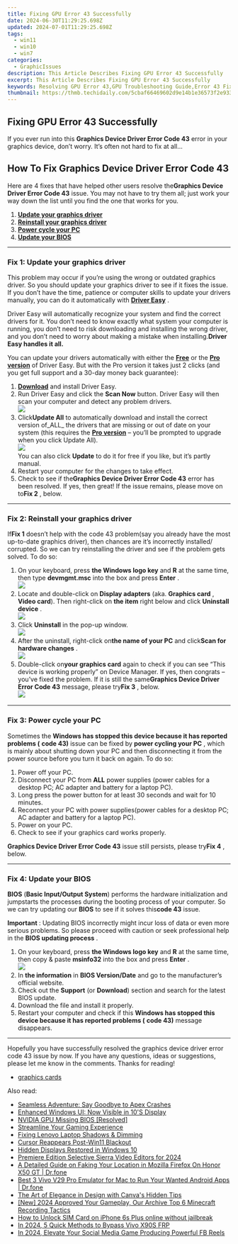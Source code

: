 ```yaml
---
title: Fixing GPU Error 43 Successfully
date: 2024-06-30T11:29:25.698Z
updated: 2024-07-01T11:29:25.698Z
tags:
  - win11
  - win10
  - win7
categories:
  - GraphicIssues
description: This Article Describes Fixing GPU Error 43 Successfully
excerpt: This Article Describes Fixing GPU Error 43 Successfully
keywords: Resolving GPU Error 43,GPU Troubleshooting Guide,Error 43 Fix Instructions,Overcoming GPU Failure Errors,Graphics Card Repair Tips,Advanced GPU Troubleshooting Techniques,Error Code 43 Graphics Fixes
thumbnail: https://thmb.techidaily.com/5cbaf66469602d9e14b1e36573f2e9339160b8c34b23ecf9268274ee16a01385.jpg
---
```


## Fixing GPU Error 43 Successfully

If you ever run into this **Graphics Device Driver Error Code 43**  error in your graphics device, don’t worry. It’s often not hard to fix at all…

## How To Fix Graphics Device Driver Error Code 43

 Here are 4 fixes that have helped other users resolve the**Graphics Device Driver Error Code 43** issue. You may not have to try them all; just work your way down the list until you find the one that works for you.

1. [**Update your graphics driver**](#F1)
2. [**Reinstall your graphics driver**](#F2)
3. [**Power cycle your PC**](#F3)
4. [**Update your BIOS**](#F4)

---

### Fix 1: Update your graphics driver

 This problem may occur if you’re using the wrong or outdated graphics driver. So you should update your graphics driver to see if it fixes the issue. If you don’t have the time, patience or computer skills to update your drivers manually, you can do it automatically with **[Driver Easy](https://tools.techidaily.com/drivereasy/download/)**  .

 Driver Easy will automatically recognize your system and find the correct drivers for it. You don’t need to know exactly what system your computer is running, you don’t need to risk downloading and installing the wrong driver, and you don’t need to worry about making a mistake when installing.**Driver Easy handles it all.**

 You can update your drivers automatically with either the [**Free**](https://tools.techidaily.com/drivereasy/download/) or the [**Pro version**](https://tools.techidaily.com/drivereasy/download/) of Driver Easy. But with the Pro version it takes just 2 clicks (and you get full support and a 30-day money back guarantee):

1. **[Download](https://tools.techidaily.com/drivereasy/download/)** [](https://tools.techidaily.com/drivereasy/download/) and install Driver Easy.
2. Run Driver Easy and click the **Scan Now** button. Driver Easy will then scan your computer and detect any problem drivers.  
![](https://images.drivereasy.com/wp-content/uploads/2018/07/img_5b46ffcde1143.jpg)
3. Click**Update All** to automatically download and install the correct version of_ALL_ the drivers that are missing or out of date on your system (this requires the [**Pro version**](https://tools.techidaily.com/drivereasy/download/) – you’ll be prompted to upgrade when you click Update All).  
![](https://images.drivereasy.com/wp-content/uploads/2018/07/img_5b472528c2b06.jpg)  
 You can also click **Update** to do it for free if you like, but it’s partly manual.
4. Restart your computer for the changes to take effect.
5. Check to see if the**Graphics Device Driver Error Code 43** error has been resolved. If yes, then great! If the issue remains, please move on to**Fix 2** , below.

---

### Fix 2: Reinstall your graphics driver

 If**Fix 1**  doesn’t help with the code 43 problem(say you already have the most up-to-date graphics driver), then chances are it’s incorrectly installed/ corrupted. So we can try reinstalling the driver and see if the problem gets solved. To do so:

1. On your keyboard, press **the Windows logo key** and **R**  at the same time, then type **devmgmt.msc** into the box and press **Enter** .  
![](https://images.drivereasy.com/wp-content/uploads/2018/09/img_5b91effe026eb.png)
2. Locate and double-click on **Display adapters**  (aka. **Graphics card** , **Video card**). Then right-click on **the item** right below and click **Uninstall device** .  
![](https://images.drivereasy.com/wp-content/uploads/2018/09/img_5b91f0b245dd2.jpg)
3. Click **Uninstall**   in the pop-up window.  
![](https://images.drivereasy.com/wp-content/uploads/2018/09/img_5b91f147059a0.png)
4. After the uninstall, right-click on**the name of your PC** and click**Scan for hardware changes** .  
![](https://images.drivereasy.com/wp-content/uploads/2018/09/img_5b9b838add712.jpg)
5. Double-click on**your graphics card** again to check if you can see “This device is working properly” on Device Manager. If yes, then congrats – you’ve fixed the problem. If it is still the same**Graphics Device Driver Error Code 43** message, please try**Fix 3** , below.  
![](https://images.drivereasy.com/wp-content/uploads/2018/09/img_5b9b841ab4dd2.jpg)

---

### Fix 3: Power cycle your PC

 Sometimes the **Windows has stopped this device because it has reported problems (** **code 43)** issue can be fixed by **power cycling your PC** , which is mainly about shutting down your PC and then disconnecting it from the power source before you turn it back on again. To do so:

1. Power off your PC.
2. Disconnect your PC from **ALL**   power supplies (power cables for a desktop PC; AC adapter and battery for a laptop PC).
3. Long press the power button for at least 30 seconds and wait for 10 minutes.
4. Reconnect your PC with power supplies(power cables for a desktop PC; AC adapter and battery for a laptop PC).
5. Power on your PC.
6. Check to see if your graphics card works properly.

**Graphics Device Driver Error Code 43** issue still persists, please try**Fix 4** , below.

---

### Fix 4: Update your BIOS

**BIOS**   (**Basic Input/Output System**) performs the hardware initialization and jumpstarts the processes during the booting process of your computer. So we can try updating our **BIOS**   to see if it solves this**code 43** issue.

**Important** : Updating BIOS incorrectly might incur loss of data or even more serious problems. So please proceed with caution or seek professional help in the **BIOS updating process** .

1. On your keyboard, press **the Windows logo key**   and **R**   at the same time, then copy & paste **msinfo32**  into the box and press **Enter** .  
![](https://images.drivereasy.com/wp-content/uploads/2018/08/img_5b714e5d73e95.png)
2. In **the information** in **BIOS Version/Date**  and go to the manufacturer’s official website.
3. Check out the **Support** (or **Download**) section and search for the latest BIOS update.
4. Download the file and install it properly.
5. Restart your computer and check if this   **Windows has stopped this device because it has reported problems (** **code 43)** message disappears.

---

 Hopefully you have successfully resolved the graphics device driver error code 43 issue by now. If you have any questions, ideas or suggestions, please let me know in the comments. Thanks for reading!

* [graphics cards](https://tools.techidaily.com/drivereasy/download/)

<ins class="adsbygoogle"
     style="display:block"
     data-ad-format="autorelaxed"
     data-ad-client="ca-pub-7571918770474297"
     data-ad-slot="1223367746"></ins>



<ins class="adsbygoogle"
     style="display:block"
     data-ad-client="ca-pub-7571918770474297"
     data-ad-slot="8358498916"
     data-ad-format="auto"
     data-full-width-responsive="true"></ins>

<span class="atpl-alsoreadstyle">Also read:</span>
<div><ul>
<li><a href="https://graphic-issues.techidaily.com/seamless-adventure-say-goodbye-to-apex-crashes/"><u>Seamless Adventure: Say Goodbye to Apex Crashes</u></a></li>
<li><a href="https://graphic-issues.techidaily.com/enhanced-windows-ui-now-visible-in-10s-display/"><u>Enhanced Windows UI: Now Visible in 10'S Display</u></a></li>
<li><a href="https://graphic-issues.techidaily.com/nvidia-gpu-missing-bios-resolved/"><u>NVIDIA GPU Missing BIOS [Resolved]</u></a></li>
<li><a href="https://graphic-issues.techidaily.com/streamline-your-gaming-experience/"><u>Streamline Your Gaming Experience</u></a></li>
<li><a href="https://graphic-issues.techidaily.com/fixing-lenovo-laptop-shadows-and-dimming/"><u>Fixing Lenovo Laptop Shadows & Dimming</u></a></li>
<li><a href="https://graphic-issues.techidaily.com/cursor-reappears-post-win11-blackout/"><u>Cursor Reappears Post-Win11 Blackout</u></a></li>
<li><a href="https://graphic-issues.techidaily.com/hidden-displays-restored-in-windows-10/"><u>Hidden Displays Restored in Windows 10</u></a></li>
<li><a href="https://extra-skills.techidaily.com/premiere-edition-selective-sierra-video-editors-for-2024/"><u>Premiere Edition  Selective Sierra Video Editors for 2024</u></a></li>
<li><a href="https://location-fake.techidaily.com/a-detailed-guide-on-faking-your-location-in-mozilla-firefox-on-honor-x50-gt-drfone-by-drfone-virtual-android/"><u>A Detailed Guide on Faking Your Location in Mozilla Firefox On Honor X50 GT | Dr.fone</u></a></li>
<li><a href="https://screen-mirror.techidaily.com/best-3-vivo-v29-pro-emulator-for-mac-to-run-your-wanted-android-apps-drfone-by-drfone-android/"><u>Best 3 Vivo V29 Pro Emulator for Mac to Run Your Wanted Android Apps | Dr.fone</u></a></li>
<li><a href="https://extra-tips.techidaily.com/the-art-of-elegance-in-design-with-canvas-hidden-tips/"><u>The Art of Elegance in Design with Canva's Hidden Tips</u></a></li>
<li><a href="https://digital-screen-recording.techidaily.com/new-2024-approved-your-gameplay-our-archive-top-6-minecraft-recording-tactics/"><u>[New] 2024 Approved  Your Gameplay, Our Archive  Top 6 Minecraft Recording Tactics</u></a></li>
<li><a href="https://sim-unlock.techidaily.com/how-to-unlock-sim-card-on-iphone-6s-plus-online-without-jailbreak-by-drfone-ios/"><u>How to Unlock SIM Card on iPhone 6s Plus online without jailbreak</u></a></li>
<li><a href="https://bypass-frp.techidaily.com/in-2024-5-quick-methods-to-bypass-vivo-x90s-frp-by-drfone-android/"><u>In 2024, 5 Quick Methods to Bypass Vivo X90S FRP</u></a></li>
<li><a href="https://facebook-video-content.techidaily.com/in-2024-elevate-your-social-media-game-producing-powerful-fb-reels/"><u>In 2024, Elevate Your Social Media Game  Producing Powerful FB Reels</u></a></li>
</ul></div>
